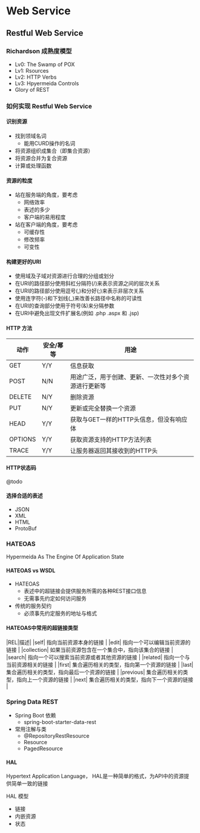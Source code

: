 # Web Service
## Restful Web Service
### Richardson 成熟度模型
- Lv0: The Swamp of POX
- Lv1: Rsources
- Lv2: HTTP Verbs
- Lv3: Hpyermeida Controls
- Glory of REST
 
### 如何实现 Restful Web Service
#### 识别资源
- 找到领域名词
	- 能用CURD操作的名词
- 将资源组织成集合（即集合资源）
- 将资源合并为复合资源
- 计算或处理函数

#### 资源的粒度
- 站在服务端的角度，要考虑
	- 网络效率
	- 表述的多少
	- 客户端的易用程度
- 站在客户端的角度，要考虑
	- 可缓存性
	- 修改频率
	- 可变性

#### 构建更好的URI
- 使用域及子域对资源进行合理的分组或划分
- 在URI的路径部分使用斜杠分隔符(/)来表示资源之间的层次关系
- 在URI的路径部分使用逗号(,)和分好(;)来表示非层次关系
- 使用连字符(-)和下划线(_)来改善长路径中名称的可读性
- 在URI的查询部分使用于符号(&)来分隔参数
- 在URI中避免出现文件扩展名(例如 .php .aspx 和 .jsp)


#### HTTP 方法
|动作|安全/幂等|用途|
|---|---|---|
|GET|Y/Y|信息获取|
|POST|N/N|用途广泛，用于创建、更新、一次性对多个资源进行更新等|
|DELETE|N/Y|删除资源|
|PUT|N/Y|更新或完全替换一个资源|
|HEAD|Y/Y|获取与GET一样的HTTP头信息，但没有响应体|
|OPTIONS|Y/Y|获取资源支持的HTTP方法列表|
|TRACE|Y/Y|让服务器返回其接收到的HTTP头|

#### HTTP状态码
@todo

#### 选择合适的表述
- JSON
- XML
- HTML
- ProtoBuf

### HATEOAS
Hypermeida As The Engine Of Application State

#### HATEOAS vs WSDL
- HATEOAS
	- 表述中的超链接会提供服务所需的各种REST接口信息
	- 无需事先约定如何访问服务
- 传统的服务契约
	- 必须事先约定服务的地址与格式

#### HATEOAS中常用的超链接类型
|REL|描述|
|self| 指向当前资源本身的链接 |
|edit| 指向一个可以编辑当前资源的链接 |
|collection| 如果当前资源包含在一个集合中，指向该集合的链接 |
|search| 指向一个可以搜索当前资源或者其他资源的链接 |
|related| 指向一个与当前资源相关的链接 |
|first| 集合遍历相关的类型，指向第一个资源的链接 |
|last| 集合遍历相关的类型，指向最后一个资源的链接 |
|previous| 集合遍历相关的类型，指向上一个资源的链接 |
|next| 集合遍历相关的类型，指向下一个资源的链接 |

### Spring Data REST
- Spring Boot 依赖
	- spring-boot-starter-data-rest
- 常用注解与类
	- @RepositoryRestResource
	- Resource<T>
	- PagedResource<T>

#### HAL
Hypertext Application Language， HAL是一种简单的格式，为API中的资源提供简单一致的链接

HAL 模型
- 链接
- 内嵌资源
- 状态